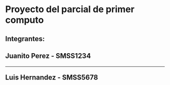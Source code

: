 <h1>Proyecto del parcial de primer computo</h1>
<h2>Integrantes:<h2>
<b>Juanito Perez - SMSS1234</b>
<hr>
<b>Luis Hernandez - SMSS5678</b>
